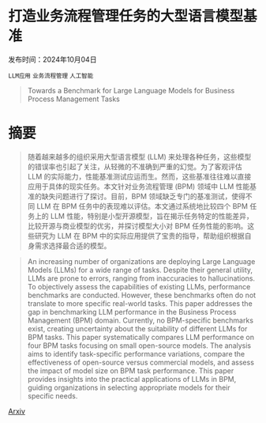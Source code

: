 # 打造业务流程管理任务的大型语言模型基准

发布时间：2024年10月04日

`LLM应用` `业务流程管理` `人工智能`

> Towards a Benchmark for Large Language Models for Business Process Management Tasks

# 摘要

> 随着越来越多的组织采用大型语言模型 (LLM) 来处理各种任务，这些模型的错误率也引起了关注，从轻微的不准确到严重的幻觉。为了客观评估 LLM 的实际能力，性能基准测试应运而生。然而，这些基准往往难以直接应用于具体的现实任务。本文针对业务流程管理 (BPM) 领域中 LLM 性能基准的缺失问题进行了探讨。目前，BPM 领域缺乏专门的基准测试，使得不同 LLM 在 BPM 任务中的表现难以评估。本文通过系统地比较四个 BPM 任务上的 LLM 性能，特别是小型开源模型，旨在揭示任务特定的性能差异，比较开源与商业模型的优劣，并探讨模型大小对 BPM 任务性能的影响。这些研究为 LLM 在 BPM 中的实际应用提供了宝贵的指导，帮助组织根据自身需求选择最合适的模型。

> An increasing number of organizations are deploying Large Language Models (LLMs) for a wide range of tasks. Despite their general utility, LLMs are prone to errors, ranging from inaccuracies to hallucinations. To objectively assess the capabilities of existing LLMs, performance benchmarks are conducted. However, these benchmarks often do not translate to more specific real-world tasks. This paper addresses the gap in benchmarking LLM performance in the Business Process Management (BPM) domain. Currently, no BPM-specific benchmarks exist, creating uncertainty about the suitability of different LLMs for BPM tasks. This paper systematically compares LLM performance on four BPM tasks focusing on small open-source models. The analysis aims to identify task-specific performance variations, compare the effectiveness of open-source versus commercial models, and assess the impact of model size on BPM task performance. This paper provides insights into the practical applications of LLMs in BPM, guiding organizations in selecting appropriate models for their specific needs.

[Arxiv](https://arxiv.org/abs/2410.03255)